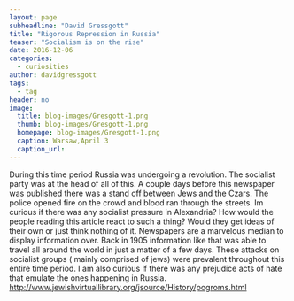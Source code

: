 ```yaml
---
layout: page
subheadline: "David Gressgott"
title: "Rigorous Repression in Russia"
teaser: "Socialism is on the rise"
date: 2016-12-06
categories:
  - curiosities
author: davidgressgott
tags:
  - tag
header: no
image:
  title: blog-images/Gresgott-1.png
  thumb: blog-images/Gresgott-1.png
  homepage: blog-images/Gresgott-1.png
  caption: Warsaw,April 3
  caption_url:
---
```

During this time period Russia was undergoing a revolution. The socialist party was at the head of all of this.
A couple days before this newspaper was published there was a stand off between Jews and the Czars.
The police opened fire on the crowd and blood ran through the streets.
Im curious if there was any socialist pressure in Alexandria?
How would the people reading this article react to such a thing? 
Would they get ideas of their own or just think nothing of it.
Newspapers are a marvelous median to display information over.
Back in 1905 information like that was able to travel all around the world in just a matter of a few days.
These attacks on socialist groups ( mainly comprised of jews) were prevalent throughout this entire time period.
I am also curious if there was any prejudice acts of hate that emulate the ones happening in Russia.
http://www.jewishvirtuallibrary.org/jsource/History/pogroms.html

